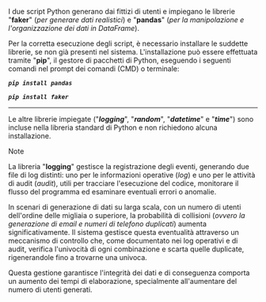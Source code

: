I due script Python generano dai fittizi di utenti e impiegano le librerie "**faker**" (*per generare dati realistici*) e "**pandas**" (*per la manipolazione e l'organizzazione dei dati in DataFrame*).  

Per la corretta esecuzione degli script, è necessario installare le suddette librerie, se non già presenti nel sistema. L'installazione può essere effettuata tramite "**pip**", il gestore di pacchetti di Python, eseguendo i seguenti comandi nel prompt dei comandi (CMD) o terminale:

***`pip install pandas`***

***`pip install faker`***

___
Le altre librerie impiegate ("***logging***", "***random***", "***datetime***" e "***time***") sono incluse nella libreria standard di Python e non richiedono alcuna installazione.

>[!NOTE]
>
>La libreria "**logging**" gestisce la registrazione degli eventi, generando due file di log distinti: uno per le informazioni operative (*log*) e uno per le attività di audit (*audit*), utili per tracciare l'esecuzione del codice, monitorare il flusso del programma ed esaminare eventuali errori o anomalie.

In scenari di generazione di dati su larga scala, con un numero di utenti dell'ordine delle migliaia o superiore, la probabilità di collisioni (*ovvero la generazione di email e numeri di telefono duplicati*) aumenta significativamente. Il sistema gestisce questa eventualità attraverso un meccanismo di 
controllo che, come documentato nei log operativi e di audit, verifica l'univocità di ogni combinazione e scarta quelle duplicate, rigenerandole fino a trovarne una univoca.

Questa gestione garantisce l'integrità dei dati e di conseguenza comporta un aumento dei tempi di elaborazione, specialmente all'aumentare del numero di utenti generati.
